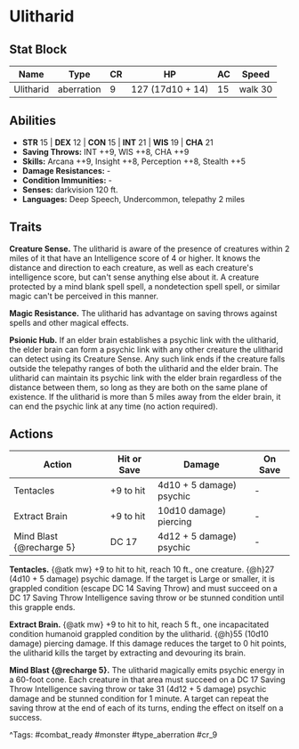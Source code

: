 # Ulitharid

## Stat Block

| Name | Type | CR | HP | AC | Speed |
|------|------|----|----|----|-------|
| Ulitharid | aberration | 9 | 127 (17d10 + 14) | 15 | walk 30 |

## Abilities

- **STR** 15 | **DEX** 12 | **CON** 15 | **INT** 21 | **WIS** 19 | **CHA** 21
- **Saving Throws:** INT ++9, WIS ++8, CHA ++9  
- **Skills:** Arcana ++9, Insight ++8, Perception ++8, Stealth ++5  
- **Damage Resistances:** -  
- **Condition Immunities:** -  
- **Senses:** darkvision 120 ft.  
- **Languages:** Deep Speech, Undercommon, telepathy 2 miles

## Traits

**Creature Sense.** The ulitharid is aware of the presence of creatures within 2 miles of it that have an Intelligence score of 4 or higher. It knows the distance and direction to each creature, as well as each creature's intelligence score, but can't sense anything else about it. A creature protected by a mind blank spell spell, a nondetection spell spell, or similar magic can't be perceived in this manner.

**Magic Resistance.** The ulitharid has advantage on saving throws against spells and other magical effects.

**Psionic Hub.** If an elder brain establishes a psychic link with the ulitharid, the elder brain can form a psychic link with any other creature the ulitharid can detect using its Creature Sense. Any such link ends if the creature falls outside the telepathy ranges of both the ulitharid and the elder brain. The ulitharid can maintain its psychic link with the elder brain regardless of the distance between them, so long as they are both on the same plane of existence. If the ulitharid is more than 5 miles away from the elder brain, it can end the psychic link at any time (no action required).


## Actions

| Action | Hit or Save | Damage | On Save |
|--------|--------------|--------|----------|
| Tentacles | +9 to hit | 4d10 + 5 damage) psychic | - |
| Extract Brain | +9 to hit | 10d10 damage) piercing | - |
| Mind Blast {@recharge 5} | DC 17 | 4d12 + 5 damage) psychic | - |

**Tentacles.** {@atk mw} +9 to hit to hit, reach 10 ft., one creature. {@h}27 (4d10 + 5 damage) psychic damage. If the target is Large or smaller, it is grappled condition (escape DC 14 Saving Throw) and must succeed on a DC 17 Saving Throw Intelligence saving throw or be stunned condition until this grapple ends.

**Extract Brain.** {@atk mw} +9 to hit to hit, reach 5 ft., one incapacitated condition humanoid grappled condition by the ulitharid. {@h}55 (10d10 damage) piercing damage. If this damage reduces the target to 0 hit points, the ulitharid kills the target by extracting and devouring its brain.

**Mind Blast {@recharge 5}.** The ulitharid magically emits psychic energy in a 60-foot cone. Each creature in that area must succeed on a DC 17 Saving Throw Intelligence saving throw or take 31 (4d12 + 5 damage) psychic damage and be stunned condition for 1 minute. A target can repeat the saving throw at the end of each of its turns, ending the effect on itself on a success.


^Tags: #combat_ready #monster #type_aberration #cr_9